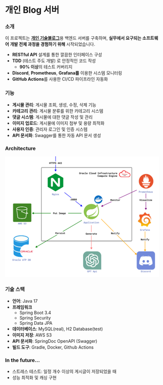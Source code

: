 # 개인 Blog 서버

### 소개
이 프로젝트는 [**개인 기술블로그**](https://bumsiku.kr)용 백엔드 서버를 구축하며, **실무에서 요구되는 소프트웨어 개발 전체 과정을 경험하기 위해** 시작되었습니다.

- **RESTful API** 설계를 통한 깔끔한 인터페이스 구성
- **TDD** (테스트 주도 개발) 로 안정적인 코드 작성
  - **90% 이상**의 테스트 커버리지
- **Discord**, **Prometheus**, **Grafana를** 이용한 시스템 모니터링 
- **GitHub Actions**를 사용한 CI/CD 파이프라인 자동화

### 기능
- **게시물 관리**: 게시물 조회, 생성, 수정, 삭제 기능
- **카테고리 관리**: 게시물 분류를 위한 카테고리 시스템
- **댓글 시스템**: 게시물에 대한 댓글 작성 및 관리
- **이미지 업로드**: 게시물에 이미지 첨부 및 용량 최적화
- **사용자 인증**: 관리자 로그인 및 인증 시스템
- **API 문서화**: Swagger를 통한 자동 API 문서 생성

### Architecture
![](./docs/architecture.jpg)

### 기술 스택
- **언어**: Java 17
- **프레임워크**
  - Spring Boot 3.4
  - Spring Security
  - Spring Data JPA
- **데이터베이스**: MySQL(real), H2 Database(test)
- **이미지 저장**: AWS S3
- **API 문서화**: SpringDoc OpenAPI (Swagger)
- **빌드 도구**: Gradle, Docker, Github Actions

### In the future...

- 스트레스 테스트: 일정 개수 이상의 게시글이 저장되었을 때
- 성능 최적화 및 캐싱 구현